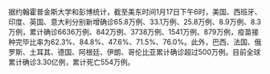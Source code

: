 据约翰霍普金斯大学和彭博统计，截至美东时间1月17日下午6时，美国、西班牙、印度、英国、意大利分别新增确诊65.8万例、33.1万例、25.8万例、8.9万例、8.3万例，累计确诊6636万例、842万例、3738万例、1541万例、879万例，疫苗接种完毕比率为62.3%、84.8%、47.6%、71.5%、76.0%。此外，巴西、法国、俄罗斯、土耳其、德国、阿根廷、伊朗、哥伦比亚累计确诊超过500万例。目前全球累计确诊3.30亿例，累计死亡554万例。